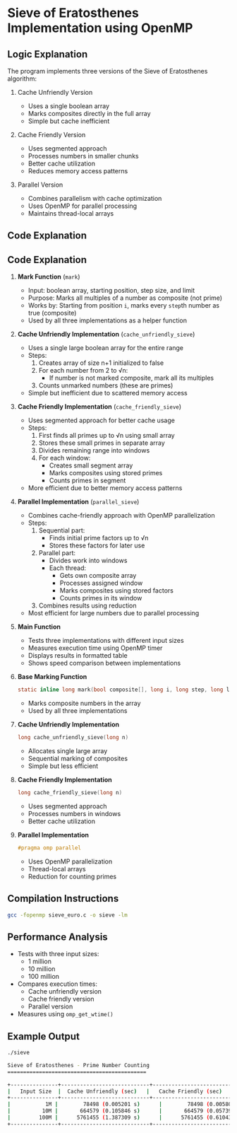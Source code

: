 # Sieve of Eratosthenes Implementation using OpenMP

## Logic Explanation

The program implements three versions of the Sieve of Eratosthenes algorithm:

1. Cache Unfriendly Version

   - Uses a single boolean array
   - Marks composites directly in the full array
   - Simple but cache inefficient

2. Cache Friendly Version

   - Uses segmented approach
   - Processes numbers in smaller chunks
   - Better cache utilization
   - Reduces memory access patterns

3. Parallel Version
   - Combines parallelism with cache optimization
   - Uses OpenMP for parallel processing
   - Maintains thread-local arrays

## Code Explanation

## Code Explanation

1. **Mark Function** (`mark`)

   - Input: boolean array, starting position, step size, and limit
   - Purpose: Marks all multiples of a number as composite (not prime)
   - Works by: Starting from position `i`, marks every `step`th number as true (composite)
   - Used by all three implementations as a helper function

2. **Cache Unfriendly Implementation** (`cache_unfriendly_sieve`)

   - Uses a single large boolean array for the entire range
   - Steps:
     1. Creates array of size n+1 initialized to false
     2. For each number from 2 to √n:
        - If number is not marked composite, mark all its multiples
     3. Counts unmarked numbers (these are primes)
   - Simple but inefficient due to scattered memory access

3. **Cache Friendly Implementation** (`cache_friendly_sieve`)

   - Uses segmented approach for better cache usage
   - Steps:
     1. First finds all primes up to √n using small array
     2. Stores these small primes in separate array
     3. Divides remaining range into windows
     4. For each window:
        - Creates small segment array
        - Marks composites using stored primes
        - Counts primes in segment
   - More efficient due to better memory access patterns

4. **Parallel Implementation** (`parallel_sieve`)

   - Combines cache-friendly approach with OpenMP parallelization
   - Steps:
     1. Sequential part:
        - Finds initial prime factors up to √n
        - Stores these factors for later use
     2. Parallel part:
        - Divides work into windows
        - Each thread:
          - Gets own composite array
          - Processes assigned window
          - Marks composites using stored factors
          - Counts primes in its window
     3. Combines results using reduction
   - Most efficient for large numbers due to parallel processing

5. **Main Function**

   - Tests three implementations with different input sizes
   - Measures execution time using OpenMP timer
   - Displays results in formatted table
   - Shows speed comparison between implementations

6. **Base Marking Function**

   ```c
   static inline long mark(bool composite[], long i, long step, long limit)
   ```

   - Marks composite numbers in the array
   - Used by all three implementations

7. **Cache Unfriendly Implementation**

   ```c
   long cache_unfriendly_sieve(long n)
   ```

   - Allocates single large array
   - Sequential marking of composites
   - Simple but less efficient

8. **Cache Friendly Implementation**

   ```c
   long cache_friendly_sieve(long n)
   ```

   - Uses segmented approach
   - Processes numbers in windows
   - Better cache utilization

9. **Parallel Implementation**
   ```c
   #pragma omp parallel
   ```
   - Uses OpenMP parallelization
   - Thread-local arrays
   - Reduction for counting primes

## Compilation Instructions

```bash
gcc -fopenmp sieve_euro.c -o sieve -lm
```

## Performance Analysis

- Tests with three input sizes:
  - 1 million
  - 10 million
  - 100 million
- Compares execution times:
  - Cache unfriendly version
  - Cache friendly version
  - Parallel version
- Measures using `omp_get_wtime()`

## Example Output

```bash
./sieve

Sieve of Eratosthenes - Prime Number Counting
============================================

+---------------+----------------------------+----------------------------+----------------------------+
|   Input Size  |  Cache Unfriendly (sec)   |   Cache Friendly (sec)    |     Parallel (sec)        |
+---------------+----------------------------+----------------------------+----------------------------+
|           1M |        78498 (0.005201 s)      |        78498 (0.005801 s)      |        78498 (0.015791 s)      |
|          10M |       664579 (0.105846 s)      |       664579 (0.057394 s)      |       664579 (0.021252 s)      |
|         100M |      5761455 (1.387309 s)      |      5761455 (0.610438 s)      |      5761455 (0.120343 s)      |
+---------------+----------------------------+----------------------------+----------------------------+
```
